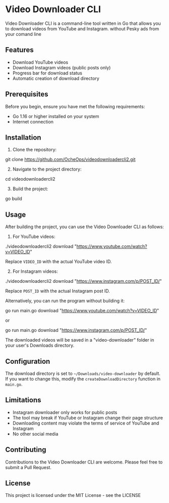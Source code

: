 # Video Downloader CLI

Video Downloader CLI is a command-line tool written in Go that allows you to download videos from YouTube and Instagram. without Pesky ads from your comand line 

## Features

- Download YouTube videos
- Download Instagram videos (public posts only)
- Progress bar for download status
- Automatic creation of download directory

## Prerequisites

Before you begin, ensure you have met the following requirements:

- Go 1.16 or higher installed on your system
- Internet connection

## Installation

1. Clone the repository:

git clone https://github.com/OcheOps/videodownloadercli2.git

2. Navigate to the project directory:

cd videodownloadercli2

3. Build the project:

go build

## Usage

After building the project, you can use the Video Downloader CLI as follows:

1. For YouTube videos:

./videodownloadercli2 download "https://www.youtube.com/watch?v=VIDEO_ID"

Replace `VIDEO_ID` with the actual YouTube video ID.

2. For Instagram videos:

./videodownloadercli2 download "https://www.instagram.com/p/POST_ID/"

Replace `POST_ID` with the actual Instagram post ID.

Alternatively, you can run the program without building it:


go run main.go download "https://www.youtube.com/watch?v=VIDEO_ID"

or

go run main.go download "https://www.instagram.com/p/POST_ID/"

The downloaded videos will be saved in a "video-downloader" folder in your user's Downloads directory.

## Configuration

The download directory is set to `~/Downloads/video-downloader` by default. If you want to change this, modify the `createDownloadDirectory` function in `main.go`.

## Limitations

- Instagram downloader only works for public posts
- The tool may break if YouTube or Instagram change their page structure
- Downloading content may violate the terms of service of YouTube and Instagram
- No other social media 

## Contributing

Contributions to the Video Downloader CLI are welcome. Please feel free to submit a Pull Request.

## License

This project is licensed under the MIT License - see the LICENSE
